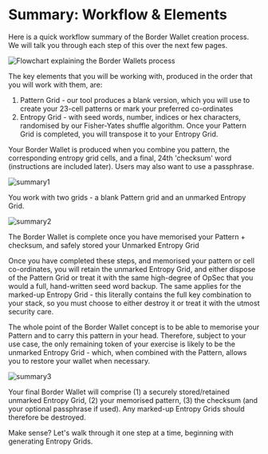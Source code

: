 # Summary: Workflow & Elements

Here is a quick workflow summary of the Border Wallet creation process. We will talk you through each step of this over the next few pages.

![Flowchart explaining the Border Wallets process](/bw_process_flowchart.png)

The key elements that you will be working with, produced in the order that you will work with them, are:

1. Pattern Grid - our tool produces a blank version, which you will use to create your 23-cell patterns or mark your preferred co-ordinates
1. Entropy Grid - with seed words, number, indices or hex characters, randomised by our Fisher-Yates shuffle algorithm. Once your Pattern Grid is completed, you will transpose it to your Entropy Grid.

Your Border Wallet is produced when you combine you pattern, the corresponding entropy grid cells, and a final, 24th 'checksum' word (instructions are included later). Users may also want to use a passphrase.

![summary1](/summary1.svg)

<caption>You work with two grids - a blank Pattern grid and an unmarked Entropy Grid.</caption>

![summary2](/summary2.svg)

<caption>The Border Wallet is complete once you have memorised your Pattern + checksum, and safely stored your Unmarked Entropy Grid</caption>

Once you have completed these steps, and memorised your pattern or cell co-ordinates, you will retain the unmarked Entropy Grid, and either dispose of the Pattern Grid or treat it with the same high-degree of OpSec that you would a full, hand-written seed word backup. The same applies for the marked-up Entropy Grid - this literally contains the full key combination to your stack, so you must choose to either destroy it or treat it with the utmost security care.

The whole point of the Border Wallet concept is to be able to memorise your Pattern and to carry this pattern in your head. Therefore, subject to your use case, the only remaining token of your exercise is likely to be the unmarked Entropy Grid - which, when combined with the Pattern, allows you to restore your wallet when necessary.

![summary3](/summary3.svg)

<caption>Your final Border Wallet will comprise (1) a securely stored/retained unmarked Entropy Grid, (2) your memorised pattern, (3) the checksum (and your optional passphrase if used). Any marked-up Entropy Grids should therefore be destroyed.</caption>

Make sense? Let's walk through it one step at a time, beginning with generating Entropy Grids.
